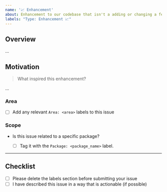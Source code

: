 ```yaml
---
name: '📈 Enhancement'
about: Enhancement to our codebase that isn't a adding or changing a feature
labels: "Type: Enhancement 📈"
---
```


## Overview

...

## Motivation

> What inspired this enhancement?

...

### Area

- [ ] Add any relevant `Area: <area>` labels to this issue

### Scope

- Is this issue related to a specific package?

  - [ ] Tag it with the `Package: <package_name>` label.

---

## Checklist

- [ ] Please delete the labels section before submitting your issue
- [ ] I have described this issue in a way that is actionable (if possible)
